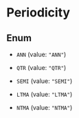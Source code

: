 

# Periodicity

## Enum


* `ANN` (value: `"ANN"`)

* `QTR` (value: `"QTR"`)

* `SEMI` (value: `"SEMI"`)

* `LTMA` (value: `"LTMA"`)

* `NTMA` (value: `"NTMA"`)



